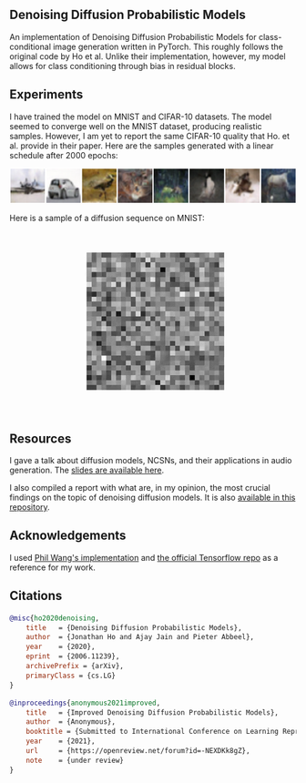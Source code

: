 ## Denoising Diffusion Probabilistic Models

An implementation of Denoising Diffusion Probabilistic Models for class-conditional image generation written in PyTorch. This roughly follows the original code by Ho et al. Unlike their implementation, however, my model allows for class conditioning through bias in residual blocks. 

## Experiments

I have trained the model on MNIST and CIFAR-10 datasets. The model seemed to converge well on the MNIST dataset, producing realistic samples. However, I am yet to report the same CIFAR-10 quality that Ho. et al. provide in their paper. Here are the samples generated with a linear schedule after 2000 epochs:

![Samples after 2000 epochs](resources/samples_linear_200.png)

Here is a sample of a diffusion sequence on MNIST:

<p align="center">
  <img src="resources/diffusion_sequence_mnist.gif" />
</p>


## Resources

I gave a talk about diffusion models, NCSNs, and their applications in audio generation. The [slides are available here](resources/diffusion_models_talk_slides.pdf).

I also compiled a report with what are, in my opinion, the most crucial findings on the topic of denoising diffusion models. It is also [available in this repository](resources/diffusion_models_report.pdf).


## Acknowledgements

I used [Phil Wang's implementation](https://github.com/lucidrains/denoising-diffusion-pytorch) and [the official Tensorflow repo](https://github.com/hojonathanho/diffusion) as a reference for my work.

## Citations

```bibtex
@misc{ho2020denoising,
    title   = {Denoising Diffusion Probabilistic Models},
    author  = {Jonathan Ho and Ajay Jain and Pieter Abbeel},
    year    = {2020},
    eprint  = {2006.11239},
    archivePrefix = {arXiv},
    primaryClass = {cs.LG}
}
```

```bibtex
@inproceedings{anonymous2021improved,
    title   = {Improved Denoising Diffusion Probabilistic Models},
    author  = {Anonymous},
    booktitle = {Submitted to International Conference on Learning Representations},
    year    = {2021},
    url     = {https://openreview.net/forum?id=-NEXDKk8gZ},
    note    = {under review}
}
